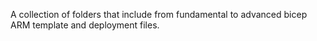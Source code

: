 A collection of folders that include from fundamental to advanced bicep ARM template and deployment files.


